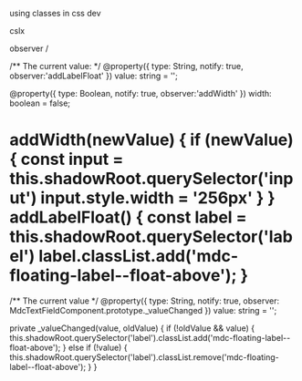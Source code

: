 using classes in css dev

cslx


observer / 

  /** The current value:  */
  @property({ type: String, notify: true, observer:'addLabelFloat' })
  value: string = '';

  @property({ type: Boolean, notify: true, observer:'addWidth' })
  width: boolean = false;

  addWidth(newValue) {
    if (newValue) {
      const input = this.shadowRoot.querySelector('input')
      input.style.width = '256px'
    }
  }
  addLabelFloat() {
    const label = this.shadowRoot.querySelector('label')
    label.classList.add('mdc-floating-label--float-above');
  }
=======
  /** The current value */
  @property({ type: String, notify: true, observer: MdcTextFieldComponent.prototype._valueChanged })
  value: string = '';

  private _valueChanged(value, oldValue) {
    if (!oldValue && value) {
      this.shadowRoot.querySelector('label').classList.add('mdc-floating-label--float-above');
    } else if (!value) {
      this.shadowRoot.querySelector('label').classList.remove('mdc-floating-label--float-above');
    }
  }